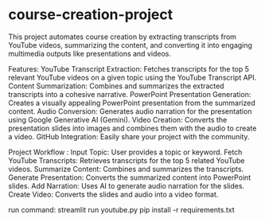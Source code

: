 # course-creation-project
This project automates course creation by extracting transcripts from YouTube videos, summarizing the content, and converting it into engaging multimedia outputs like presentations and videos.

Features:
YouTube Transcript Extraction: Fetches transcripts for the top 5 relevant YouTube videos on a given topic using the YouTube Transcript API.
Content Summarization: Combines and summarizes the extracted transcripts into a cohesive narrative.
PowerPoint Presentation Generation: Creates a visually appealing PowerPoint presentation from the summarized content.
Audio Conversion: Generates audio narration for the presentation using Google Generative AI (Gemini).
Video Creation: Converts the presentation slides into images and combines them with the audio to create a video.
GitHub Integration: Easily share your project with the community.

Project Workflow :
  Input Topic: User provides a topic or keyword.
  Fetch YouTube Transcripts: Retrieves transcripts for the top 5 related YouTube videos.
  Summarize Content: Combines and summarizes the transcripts.
  Generate Presentation: Converts the summarized content into PowerPoint slides.
  Add Narration: Uses AI to generate audio narration for the slides.
  Create Video: Converts the slides and audio into a video format.

run command:
streamlit run youtube.py
pip install -r requirements.txt
